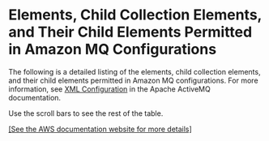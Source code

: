 # Elements, Child Collection Elements, and Their Child Elements Permitted in Amazon MQ Configurations<a name="permitted-collections"></a>

The following is a detailed listing of the elements, child collection elements, and their child elements permitted in Amazon MQ configurations\. For more information, see [XML Configuration](http://activemq.apache.org/xml-configuration.html) in the Apache ActiveMQ documentation\.

Use the scroll bars to see the rest of the table\.

[\[See the AWS documentation website for more details\]](http://docs.aws.amazon.com/amazon-mq/latest/developer-guide/permitted-collections.html)